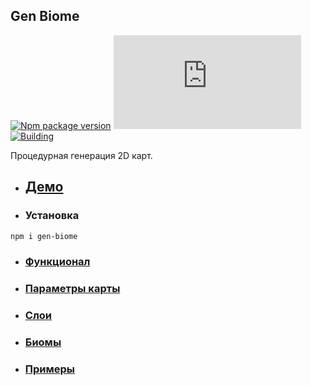 ## Gen Biome
[![Npm package version](https://badgen.net/npm/v/gen-biome)](https://npmjs.com/package/gen-biome)
[![Small size](https://badge-size.herokuapp.com/neki-dev/gen-biome/master/dist/index.js)](https://github.com/neki-dev/gen-biome/blob/master/dist/index.js)
[![Building](https://github.com/neki-dev/gen-biome/actions/workflows/npm.yml/badge.svg)](https://github.com/neki-dev/gen-biome/actions)

Процедурная генерация 2D карт.

- ## [Демо](https://codesandbox.io/s/gen-biome-nox4dh)
- ### Установка

```sh
npm i gen-biome
```
- ### [Функционал](https://github.com/neki-dev/gen-biome/wiki/Функционал)

- ### [Параметры карты](https://github.com/neki-dev/gen-biome/wiki/Параметры-карты)

- ### [Слои](https://github.com/neki-dev/gen-biome/wiki/Слои)

- ### [Биомы](https://github.com/neki-dev/gen-biome/wiki/Биомы)

- ### [Примеры](https://github.com/neki-dev/gen-biome/wiki/Примеры)